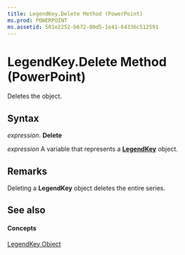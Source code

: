 ```yaml
---
title: LegendKey.Delete Method (PowerPoint)
ms.prod: POWERPOINT
ms.assetid: 501e2252-b672-00d5-1e41-64336c512591
---
```



# LegendKey.Delete Method (PowerPoint)

Deletes the object.


## Syntax

 _expression_. **Delete**

 _expression_ A variable that represents a **[LegendKey](legendkey-object-powerpoint.md)** object.


## Remarks

Deleting a  **LegendKey** object deletes the entire series.


## See also


#### Concepts


[LegendKey Object](legendkey-object-powerpoint.md)

